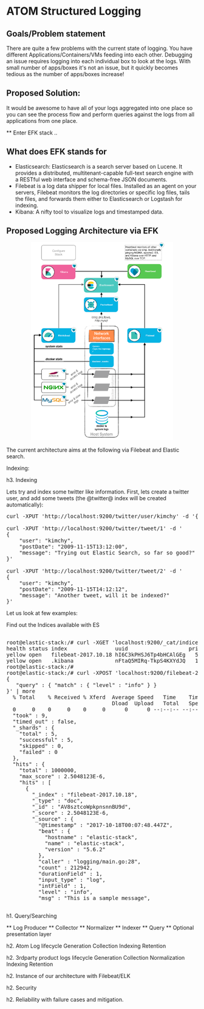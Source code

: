 # ATOM Structured Logging

## Goals/Problem statement
There are quite a few problems with the current state of logging.  You have different Applications/Containers/VMs feeding into each other. Debugging an issue requires logging into each individual box to look at the logs. With small number of apps/boxes it's not an issue, but it quickly becomes tedious as the number of apps/boxes increase!

## Proposed Solution:
It would be awesome to have all of your logs aggregated into one place so you can see the process flow and perform queries against the logs from all applications from one place.

** Enter EFK stack ..

## What does EFK stands for
* Elasticsearch: Elasticsearch is a search server based on Lucene. It provides a distributed, multitenant-capable full-text search engine with a RESTful web interface and schema-free JSON documents.
* Filebeat is a log data shipper for local files. Installed as an agent on your servers, Filebeat monitors the log directories or specific log files, tails the files, and forwards them either to Elasticsearch or Logstash for indexing.
* Kibana: A nifty tool to visualize logs and timestamped data.


## Proposed Logging Architecture via EFK

<p align="center">
  <img src="Untitled%20Diagram.png" />
</p>

The current architecture aims at the following via Filebeat and Elastic search.


Indexing:

h3. Indexing

Lets try and index some twitter like information. First, lets create a twitter user, and add some tweets (the @twitter@ index will be created automatically):

<pre>
curl -XPUT 'http://localhost:9200/twitter/user/kimchy' -d '{ "name" : "Shay Banon" }'

curl -XPUT 'http://localhost:9200/twitter/tweet/1' -d '
{
    "user": "kimchy",
    "postDate": "2009-11-15T13:12:00",
    "message": "Trying out Elastic Search, so far so good?"
}'

curl -XPUT 'http://localhost:9200/twitter/tweet/2' -d '
{
    "user": "kimchy",
    "postDate": "2009-11-15T14:12:12",
    "message": "Another tweet, will it be indexed?"
}'
</pre>


Let us look at few examples:

Find out the Indices available with ES
<pre>

root@elastic-stack:/# curl -XGET 'localhost:9200/_cat/indices?v'
health status index               uuid                   pri rep docs.count docs.deleted store.size pri.store.size
yellow open   filebeat-2017.10.18 hI6C3kPHSJ6Tp4bHCAlGEg   5   1    1000000            0    113.1mb        113.1mb
yellow open   .kibana             nFtaQ5MIRq-TkpS4KXYdJQ   1   1          2            0     17.9kb         17.9kb
root@elastic-stack:/# 
root@elastic-stack:/# curl -XPOST 'localhost:9200/filebeat-2017.10.18/_search?pretty' -d '
{
   "query" : { "match" : { "level" : "info" } }
}' | more
  % Total    % Received % Xferd  Average Speed   Time    Time     Time  Current
                                 Dload  Upload   Total   Spent    Left  Speed
  0     0    0     0    0     0      0      0 --:--:-- --:--:-- --:--:--     0{
  "took" : 9,
  "timed_out" : false,
  "_shards" : {
    "total" : 5,
    "successful" : 5,
    "skipped" : 0,
    "failed" : 0
  },
  "hits" : {
    "total" : 1000000,
    "max_score" : 2.5048123E-6,
    "hits" : [
      {
        "_index" : "filebeat-2017.10.18",
        "_type" : "doc",
        "_id" : "AV8sztcoWpkpnsnnBU9d",
        "_score" : 2.5048123E-6,
        "_source" : {
          "@timestamp" : "2017-10-18T00:07:48.447Z",
          "beat" : {
            "hostname" : "elastic-stack",
            "name" : "elastic-stack",
            "version" : "5.6.2"
          },
          "caller" : "logging/main.go:28",
          "count" : 212942,
          "durationField" : 1,
          "input_type" : "log",
          "intField" : 1,
          "level" : "info",
          "msg" : "This is a sample message",

</pre>

h1. Query/Searching

** Log Producer
** Collector
** Normalizer 
** Indexer
** Query
** Optional presentation layer



h2. Atom Log lifecycle
  Generation
  Collection
  Indexing
  Retention
  
h2. 3rdparty product logs lifecycle
Generation
Collection
Normalization
Indexing
Retention

h2. Instance of our architecture with Filebeat/ELK

h2. Security

h2. Reliability with failure cases and mitigation.
